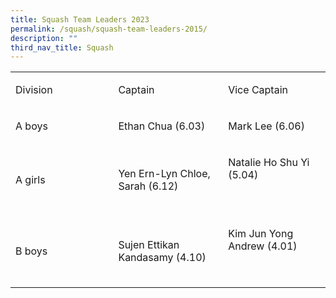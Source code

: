 ```yaml
---
title: Squash Team Leaders 2023
permalink: /squash/squash-team-leaders-2015/
description: ""
third_nav_title: Squash
---
```

<table>
<tbody>
<tr>
<td width="208">
<p>Division</p>
</td>
<td width="208">
<p>Captain</p>
</td>
<td width="208">
<p>Vice Captain</p>
</td>
</tr>
<tr>
<td width="208">
<p>A boys</p>
</td>
<td width="208">
<p>Ethan Chua (6.03)</p>
</td>
<td width="208">
<p>Mark Lee (6.06)</p>
</td>
</tr>
<tr>
<td width="208">
<p>A girls</p>
</td>
<td width="208">
<p>Yen Ern-Lyn Chloe, Sarah (6.12)</p>
</td>
<td width="208">
<p>Natalie Ho Shu Yi (5.04)</p>
<p>&nbsp;</p>
</td>
</tr>
<tr>
<td width="208">
<p>B boys</p>
</td>
<td width="208">
<p>Sujen Ettikan Kandasamy (4.10)</p>
</td>
<td width="208">
<p>Kim Jun Yong Andrew (4.01)</p>
<p>&nbsp;</p>
</td>
</tr>
</tbody>
</table>